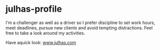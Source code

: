 # julhas-profile
I'm a challenger as well as a driver so I prefer discipline to set work hours, meet deadlines, pursue new clients and avoid tempting distractions. Feel free to take a look around my activities.

Have aquick look: www.julhas.com
